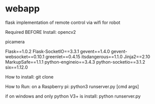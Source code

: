 # webapp
flask implementation of remote control via wifi for robot

Required BEFORE Install:
opencv2 

picamera

Flask==1.0.2
Flask-SocketIO==3.3.1
gevent==1.4.0
gevent-websocket==0.10.1
greenlet==0.4.15
itsdangerous==1.1.0
Jinja2==2.10
MarkupSafe==1.1.1
python-engineio==3.4.3
python-socketio==3.1.2
six==1.12.0

How to install:
git clone <this repo>

How to Run:
  on a Raspberry pi:
  python3 runserver.py [cmd args]
  
  if on windows and only python V3+ is install:
  python runserver.py
